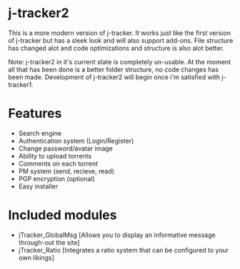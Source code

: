 # j-tracker2
This is a more modern version of j-tracker. It works just like the first version of j-tracker
but has a sleek look and will also support add-ons. File structure has changed alot and code
optimizations and structure is also alot better. 

Note: j-tracker2 in it's current state is completely un-usable. At the moment all that has been
done is a better folder structure, no code changes has been made. Development of j-tracker2 will
begin once i'm satisfied with j-tracker1.


# Features
- Search engine
- Authentication system (Login/Register)
- Change password/avatar image
- Ability to upload torrents
- Comments on each torrent
- PM system (send, recieve, read)
- PGP encryption (optional)
- Easy installer

# Included modules
- jTracker_GlobalMsg [Allows you to display an informative message through-out the site]
- jTracker_Ratio [Integrates a ratio system that can be configured to your own likings]

